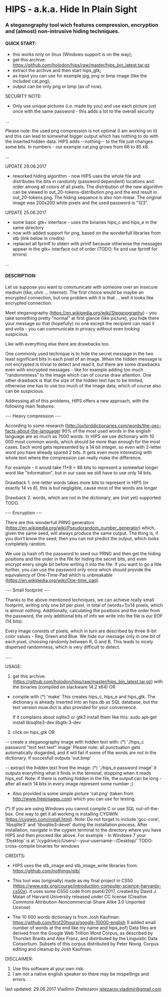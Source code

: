 #	HIPS - a.k.a. Hide In Plain Sight
###	A steganography tool wich features compression, encryption and (almost) non-intrusive hiding techniques.

#### QUICK START:
- this works only on linux (Windows support is on the way);
- get this archive: https://github.com/holodon/hips/raw/master/hips_bin_latest.tar.gz
- extract the archive and then start hips_gtk;
- as input you can use for example jpg, png or bmp image (like the included cat.png);
- output can be only png or bmp (as of now).

SECURITY NOTE:
- Only use unique pictures (i.e. made by you) and use each picture just once with the same password - this adds 
a lot to the overall security

...

Please note: the used png compression is not optimal (I am working on it) and this can lead to somewhat bigger output
which has nothing to do with the inserted hidden data. HIPS adds --nothing-- to the file just changes some bits.
In numbers - our example cat.png grows from 66 to 85 kB.

...

UPDATE 29.06.2017
- reworked hiding algorithm - now HIPS uses the whole file and distributes the bits 
in randomly (password dependent) locations and order among all colors of all pixels. 
The distribution of the new algorithm can be viewed in out_20-tokens-distribution.png 
and the end result in out_20-tokens.png. The hiding sequence is also non-linear. 
The original image was 200x200 white pixels and the used password is "123".

UPDATE 25.06.2017
- some basic gtk+ interface - uses the binaries hips_c and hips_e 
in the same directory
- now with added support for png, based on the wonderfull libraries
from stb (link below in credits)
- replaced all fprintf to stderr with printf because otherwise the messages
appear in the gtk+ interface out of order (TODO: fix and use fprintf for errors)

...

#### DESCRIPTION:

Let us suppose you want to communicate with someone over an insecure medium (like, uhm ... internet). The first choice would be 
maybe an encrypted connection, but one problem with it is that ... well it looks like encrypted connection.

Meet steganography (https://en.wikipedia.org/wiki/Steganography) - you take something pretty "normal" at first glance 
(like picture), you hide there your message so that (hopefully) no one except the recipient can read it and voila - 
you can communicate in privacy without even looking suspicious.

Like with everything else there are drawbacks too.

One commonly used technique is to hide the secret message in the two least significant bits in each pixel of an image. When the
hidden message is not encrypted is trivial to detect and read it, but there are some drawbacks even with encrypted messages - 
like for example adding too much "randommness" to the image which can of course draw attention. One other drawback is that 
the size of the hidden text has to be limited, otherwise one has to use too much of the image data, which of course also 
can be suspicious.

Addressing all of this problems, HIPS offers a new approach, with the following main features:

--- Heavy compression ---

According to some research (http://oxforddictionaries.com/words/the-oec-facts-about-the-language) 90% of the 
most used words in the english language are as much as 7000 words. In HIPS we use dictionary with 10 000 most common words, 
which should be more than enough for the most cases. Each word gets represented by a 14 bit integer, so even with 2-letter 
word you have already spared 2 bits. It gets even more interesting with whole text where the compression can really make 
the difference.

For example - it would take 11*8 = 88 bits to represent a somewhat longer word like "information", but in our case we still 
have to use only 14 bits.

Drawback 1: one-letter words takes more bits to represent in HIPS (or exactly 14 vs 8), this is but negligible, cause most 
of the words are longer

Drawback 2: words, which are not in the dictionary, are (not yet) supported. TODO.

--- Encryption ---

There are this wonderfull PRNG generators (https://en.wikipedia.org/wiki/Pseudorandom_number_generator) which, given the 
same seed, will always produce the same output. The thing is, if you don't know the seed, then you can not predict the output, 
which looks completely random.

We use (a hash of) the password to seed our PRNG and then get the hiding positions and the order in the file for hiding 
the secret bits, and even encrypt every single bit before writing it into the file. If you want to go a litle further, you can
use the password only once which should provide the equivalency of One-Time-Pad which is unbreakable
(https://en.wikipedia.org/wiki/One-time_pad).

--- Small footprint ---

Thanks to the above mentioned techniques, we can achieve really small footprint, writing only one bit per pixel, in total of
(words+1)x14 pixels, which is almost nothing. Additionally, calculating the positions and the order from the password, the only 
additional bits of info we write into the file is our EOF (14 bits).

Every image consists of pixels, which in turn are described by three 8-bit color values - Reg, Green and Blue. We hide our message
only in one bit of each pixel, choosing randomly between R, G and B. This leads to nicely dispersed randomness, which is very
difficult to detect.

.....

USAGE:

1. get this archive: (https://github.com/holodon/hips/raw/master/hips_bin_latest.tar.gz) with the binaries (compiled on slackware 14.2 x64) OR

- compile with (*)
    'make'
    This creates hips_c, hips_e and hips_gtk. The dictionary is already inserted into an hips.db as SQL database, but the text version 
    muw.dict is also provided for your convenience.
    
    If it complains about sqlite3 or gtk3 install them like this: 
    sudo apt-get install libsqlite3-dev libgtk-3-dev

2. click on hips_gtk OR

-- create a steganography image with hidden text with: (*)
    './hips_c password "text text text" image'
    Please note: all punctuation gets automatically disgarded, and it will fail if some of the words are not in the dictionary.
    If succesfull outputs 'out.bmp'

-- extract the hidden text from the image: (*)
    './hips_e password image'
    It outputs everything what it finds in the terminal, stopping when it reads hips_eof. 
    Note: if there is nothing hidden in the file, the output can be long -
    after all each 14 bits in every image represent some number ;)

- Also provided is some simple picture 'cat.png' (taken from http://www.freeimages.com) which you can use for testing.

(*) If you are using Windows you cannot compile C or use SQL out-of-the-box. 
	One way to get it all working is installing CYGWIN (https://cygwin.com/install.html).
	Note: Do not forget to include 'gcc-core', 'libsqlite3' and 'libsqlite3-devel' during the installation process.
	After installation, navigate in the cygwin terminal to the directory where you have HIPS and then proceed like above.
	For example - In Windows 7 your 'Desktop' is at '/cygdrive/c/Users/--your-username--/Desktop/'
	TODO: cross-compile binaries for windows

	
CREDITS:

- HIPS uses the stb_image and stb_image_write libraries from: https://github.com/nothings/stb/

- This tool was (originally) made as my final project in CS50 (https://www.edx.org/course/introduction-computer-science-harvardx-cs50x).
It uses some CS50 code from pset4/2017, created by David J. Malan of Harvard University released under CC license 
(Creative Commons Attribution-Noncommercial-Share Alike 3.0 Unported License)

- The 10 000 words dictionary is from Josh Kaufman:
https://github.com/first20hours/google-10000-english
(I added small number of words at the end like my name and hips_eof)
Data files are derived from the Google Web Trillion Word Corpus, as described by Thorsten Brants and Alex Franz, 
and distributed by the Linguistic Data Consortium. Subsets of this corpus distributed by Peter Novig. 
Corpus editing and cleanup by Josh Kaufman.


DISCLAIMER:
1. Use this software at your own risk.
2. I am not a native english speaker so there may be mispellings and errors.


last updated: 29.06.2017
Vladimir Zhelezarov
jelezarov.vladimir@gmail.com
